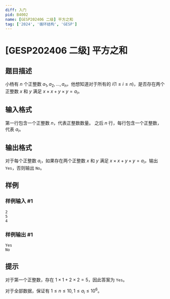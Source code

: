 ```yaml
---
diff: 入门
pid: B4002
name: [GESP202406 二级] 平方之和
tag: ['2024', '循环结构', 'GESP']
---
```

# [GESP202406 二级] 平方之和
## 题目描述

小杨有 $n$ 个正整数 $a_1,a_2,\dots,a_n$，他想知道对于所有的 $i (1\le i\le n)$，是否存在两个正整数 $x$ 和 $y$ 满足 $x\times x+y \times y=a_i$。
## 输入格式

第一行包含一个正整数 $n$，代表正整数数量。
之后 $n$ 行，每行包含一个正整数，代表 $a_i$。
## 输出格式

对于每个正整数 $a_i$，如果存在两个正整数 $x$ 和 $y$ 满足 $x\times x+y \times y=a_i$，输出 `Yes`，否则输出 `No`。
## 样例

### 样例输入 #1
```
2
5
4
```
### 样例输出 #1
```
Yes
No
```
## 提示

对于第一个正整数，存在 $1\times 1+2 \times 2=5$，因此答案为 `Yes`。

对于全部数据，保证有 $1 \le n \le 10,1 \le a_i \le 10^6$。
